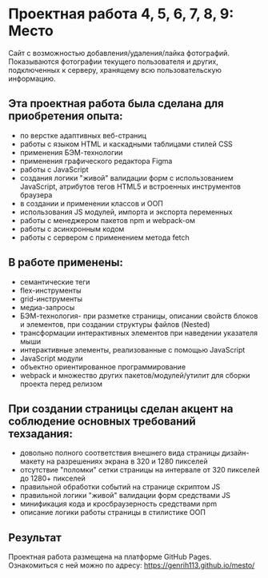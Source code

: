 # Проектная работа 4, 5, 6, 7, 8, 9: Место
Сайт с возможностью добавления/удаления/лайка фотографий.
Показываются фотографии текущего пользователя и других, подключенных к серверу, хранящему всю пользовательскую информацию.
## Эта проектная работа была сделана для приобретения опыта:
* по верстке адаптивных веб-страниц
* работы с языком HTML и каскадными таблицами стилей CSS
* применения БЭМ-технологии
* применения графического редактора Figma
* работы с JavaScript
* создания логики "живой" валидации форм с использованием JavaScript,
атрибутов тегов HTML5 и встроенных инструментов браузера
* в создании и применении классов и ООП
* использования JS модулей, импорта и экспорта переменных
* работы с менеджером пакетов npm и webpack-ом
* работы с асинхронным кодом
* работы с сервером с применением метода fetch
## В работе применены:
* семантические теги
* flex-инструменты
* grid-инструменты
* медиа-запросы
* БЭМ-технология- при разметке страницы, описании свойств
блоков и элементов, при создании структуры файлов (Nested)
* трансформации интерактивных элементов при наведении указателя мыши
* интерактивные элементы, реализованные с помощью JavaScript
* JavaScript модули
* объектно ориентированное программирование
* webpack и множество других пакетов/модулей/утилит для сборки проекта перед релизом

## При создании страницы сделан акцент на соблюдение основных требований техзадания:
* довольно полного соответствия внешнего вида страницы дизайн-макету
на разрешениях экрана в 320 и 1280 пикселей
* отсутствие "поломки" сетки страницы на интервале от 320 пикселей
до 1280+ пикселей
* правильной обработки событий на странице скриптом JS
* правильной логики "живой" валидации форм средствами JS
* минификация кода и кросбраузерность средствами npm
* описание логики работы страницы в стилистике ООП

## Результат
Проектная работа размещена на платформе GitHub Pages.
Ознакомиться с ней можно по адресу: https://genrih113.github.io/mesto/
